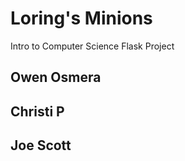 # Loring's Minions

Intro to Computer Science Flask Project
## Owen Osmera
## Christi P
## Joe Scott
